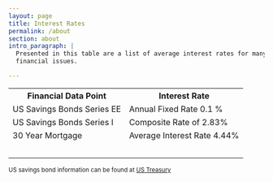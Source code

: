 ```yaml
---
layout: page
title: Interest Rates
permalink: /about
section: about
intro_paragraph: |
  Presented in this table are a list of average interest rates for many diverse
  financial issues.

---
```


<table>

  <tr>
    <th> Financial Data Point</th>
    <th> Interest Rate </th>
  </tr>

  <tr>
    <td> US Savings Bonds Series EE</td>
    <td> Annual Fixed Rate 0.1 % </td>
  </tr>

  <tr>
    <td> US Savings Bonds Series I</td>
    <td> Composite Rate of 2.83% </td>
  </tr>

  <tr>
    <td> 30 Year Mortgage </td>
    <td> Average Interest Rate 4.44% </td>
  </tr>

  <tr>
    <td>  </td>
    <td> </td>
  </tr>

  <tr>
    <td> </td>
    <td> </td>
  </tr>

  <tr>
    <td> </td>
    <td> </td>
  </tr>

  <tr>
    <td> </td>
    <td> </td>
  </tr>

  <tr>
    <td> </td>
    <td> </td>
  </tr>

</table>

<div><small> US savings bond information can be found at <a href = "https://www.treasurydirect.gov/news/pressroom/currentibondratespr.htm" > US Treasury </a>
